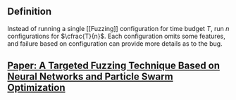 ## Definition
Instead of running a single [[Fuzzing]] configuration for time budget $T$, run $n$ configurations for $\cfrac{T}{n}$.
Each configuration omits some features, and failure based on configuration can provide more details as to the bug.
## [Paper: A Targeted Fuzzing Technique Based on Neural Networks and Particle Swarm Optimization](https://link.springer.com/chapter/10.1007/978-3-030-50399-4_36)